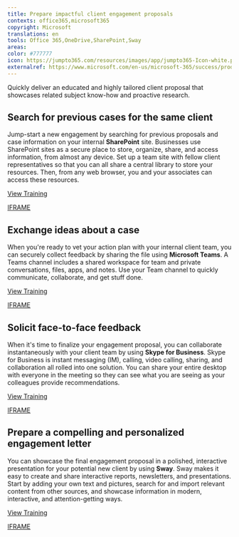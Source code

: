 ```yaml
---
title: Prepare impactful client engagement proposals 
contexts: office365,microsoft365
copyright: Microsoft
translations: en
tools: Office 365,OneDrive,SharePoint,Sway
areas: 
color: #777777
icon: https://jumpto365.com/resources/images/app/jumpto365-Icon-white.png
externalref: https://www.microsoft.com/en-us/microsoft-365/success/productivitylibrary/prepare-impactful-client-engagement-proposals
---
```

Quickly deliver an educated and highly tailored client proposal that showcases related subject know-how and proactive research.


## Search for previous cases for the same client

Jump-start a new engagement by searching for previous proposals and case information on your internal **SharePoint** site. Businesses use SharePoint sites as a secure place to store, organize, share, and access information, from almost any device. Set up a team site with fellow client representatives so that you can all share a central library to store your resources. Then, from any web browser, you and your associates can access these resources.

[View Training](https://support.office.com/article/Create-a-team-site-in-SharePoint-Online-ef10c1e7-15f3-42a3-98aa-b5972711777d)

[IFRAME](https://www.microsoft.com/en-us/videoplayer/embed/RE1UCma)

## Exchange ideas about a case

When you're ready to vet your action plan with your internal client team, you can securely collect feedback by sharing the file using **Microsoft Teams**. A Teams channel includes a shared workspace for team and private conversations, files, apps, and notes. Use your Team channel to quickly communicate, collaborate, and get stuff done.

[View Training](https://support.office.com/article/Microsoft-Teams-Quick-Start-422bf3aa-9ae8-46f1-83a2-e65720e1a34d)

[IFRAME](https://www.microsoft.com/en-us/videoplayer/embed/RE1UMOJ)

## Solicit face-to-face feedback

When it's time to finalize your engagement proposal, you can collaborate instantaneously with your client team by using **Skype for Business**. Skype for Business is instant messaging (IM), calling, video calling, sharing, and collaboration all rolled into one solution. You can share your entire desktop with everyone in the meeting so they can see what you are seeing as your colleagues provide recommendations.

[View Training](https://support.office.com/en-US/article/Share-your-screen-in-Skype-for-Business-2d436dc9-d092-4ef1-83f1-dd9f7a7cd3fc)

[IFRAME](https://www.microsoft.com/en-us/videoplayer/embed/RE1Tmri)

## Prepare a compelling and personalized engagement letter

You can showcase the final engagement proposal in a polished, interactive presentation for your potential new client by using **Sway**. Sway makes it easy to create and share interactive reports, newsletters, and presentations. Start by adding your own text and pictures, search for and import relevant content from other sources, and showcase information in modern, interactive, and attention-getting ways.  

[View Training](https://support.office.com/en-US/article/Getting-Started-with-Sway-2076C468-63F4-4A89-AE5F-424796714A8A)

[IFRAME](https://www.microsoft.com/en-us/videoplayer/embed/RE1TBSV)

